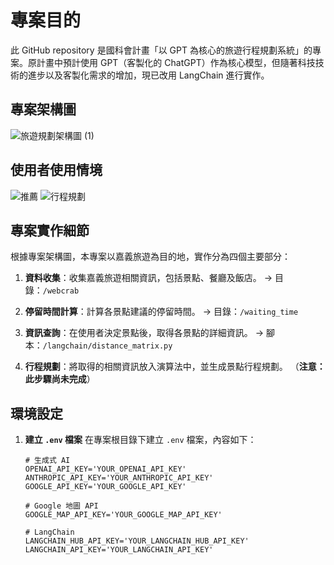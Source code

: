 # 專案目的
此 GitHub repository 是國科會計畫「以 GPT 為核心的旅遊行程規劃系統」的專案。原計畫中預計使用 GPT（客製化的 ChatGPT）作為核心模型，但隨著科技技術的進步以及客製化需求的增加，現已改用 LangChain 進行實作。

## 專案架構圖
![旅遊規劃架構圖 (1)](https://github.com/user-attachments/assets/11ae480b-030c-4c18-a28f-2b630f2524e4)

## 使用者使用情境
![推薦](https://github.com/user-attachments/assets/609b5752-51d6-4b78-8682-69c3dd9d6091)
![行程規劃](https://github.com/user-attachments/assets/ec3ef899-9eaf-401b-9581-f4548327aa5e)

## 專案實作細節
根據專案架構圖，本專案以嘉義旅遊為目的地，實作分為四個主要部分：

1. **資料收集**：收集嘉義旅遊相關資訊，包括景點、餐廳及飯店。
   → 目錄：`/webcrab`

2. **停留時間計算**：計算各景點建議的停留時間。
   → 目錄：`/waiting_time`

3. **資訊查詢**：在使用者決定景點後，取得各景點的詳細資訊。
   → 腳本：`/langchain/distance_matrix.py`

4. **行程規劃**：將取得的相關資訊放入演算法中，並生成景點行程規劃。
   （**注意：此步驟尚未完成**）

## 環境設定

1. **建立 `.env` 檔案**
   在專案根目錄下建立 `.env` 檔案，內容如下：
    ```env
    # 生成式 AI
    OPENAI_API_KEY='YOUR_OPENAI_API_KEY'
    ANTHROPIC_API_KEY='YOUR_ANTHROPIC_API_KEY'
    GOOGLE_API_KEY='YOUR_GOOGLE_API_KEY'

    # Google 地圖 API
    GOOGLE_MAP_API_KEY='YOUR_GOOGLE_MAP_API_KEY'

    # LangChain
    LANGCHAIN_HUB_API_KEY='YOUR_LANGCHAIN_HUB_API_KEY'
    LANGCHAIN_API_KEY='YOUR_LANGCHAIN_API_KEY'
    ```


